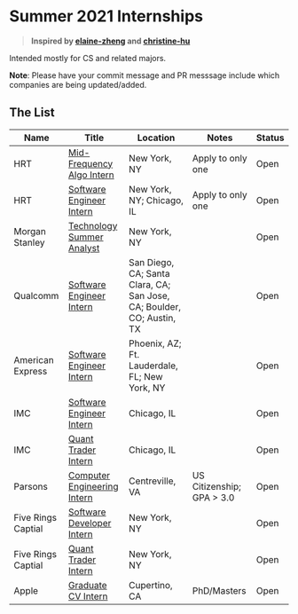 
# Summer 2021 Internships

> **Inspired by [elaine-zheng](https://github.com/elaine-zheng/summer2020internships) and [christine-hu](https://github.com/christine-hu/summer-2019-internships)**


Intended mostly for CS and related majors.


 **Note**: Please have your commit message and PR messsage include which companies are being updated/added.

## The List

| Name  |  Title |  Location |  Notes | Status |
|---|---|---|---|---|
|  HRT | [Mid-Frequency Algo Intern](https://www.hudsonrivertrading.com/careers/job/?gh_jid=2160228) | New York, NY | Apply to only one  | Open
|  HRT | [Software Engineer Intern](https://www.hudsonrivertrading.com/careers/job/?gh_jid=2160225) | New York, NY; Chicago, IL | Apply to only one  | Open
|  Morgan Stanley | [Technology Summer Analyst](https://morganstanley.tal.net/vx/lang-en-GB/mobile-0/brand-2/user-2429102/xf-3786f0ce9359/candidate/so/pm/1/pl/1/opp/9768-2021-Technology-Summer-Analyst-Program-New-York/en-GB) | New York, NY |   | Open
|  Qualcomm | [Software Engineer Intern](https://jobs.qualcomm.com/public/jobDetails.xhtml?requisitionId=1982304) | San Diego, CA; Santa Clara, CA; San Jose, CA; Boulder, CO; Austin, TX |   | Open
|  American Express | [Software Engineer Intern](https://jobs.americanexpress.com/jobs/20001627?lang=en-us) | Phoenix, AZ; Ft. Lauderdale, FL; New York, NY |   | Open
|  IMC | [Software Engineer Intern](https://imc.wd5.myworkdayjobs.com/invitation/job/Chicago/Software-Engineer-Intern---Summer-2021_REQ-00813) | Chicago, IL |   | Open
|  IMC | [Quant Trader Intern](https://imc.wd5.myworkdayjobs.com/en-US/invitation/job/Chicago/Quant-Trader-Intern---Summer-2021_REQ-00811) | Chicago, IL |   | Open
|  Parsons | [Computer Engineering Intern](https://jobs.parsons.com/job/10837565/computer-engineering-intern-summer-2021-centreville-va/) | Centreville, VA | US Citizenship; GPA > 3.0   | Open
|  Five Rings Captial | [Software Developer Intern](https://jobs.jobvite.com/fiverings/job/o1OAcfwl) | New York, NY |    | Open
|  Five Rings Captial | [Quant Trader Intern](https://jobs.jobvite.com/fiverings/job/oeOAcfwy) | New York, NY |    | Open
|  Apple | [Graduate CV Intern](https://jobs.apple.com/en-us/details/200168156/computer-vision-intern-cvpr-2020?team=SFTWR) | Cupertino, CA | PhD/Masters   | Open




